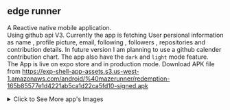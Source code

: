 ## edge runner  
A Reactive native mobile application.       
Using github api V3. Currently the app is fetching User persional information as name , profile picture, email, following , followers , repositories and contribution details. In future version I am planning to use a github calender contribution chart.  The app also have the  ```dark``` and ```light``` mode feature.     
The App is live on expo store and in production mode.
Download APK file from https://exp-shell-app-assets.s3.us-west-1.amazonaws.com/android/%40mazerunner/redemption-165b85577e1d4221ab5ca1d22ca5fd10-signed.apk



<details>
  <summary>Click to See More app's Images</summary>
 
V2:     
<a href="https://ibb.co/N9z5145"><img src="https://i.ibb.co/dPyFbhF/Screenshot-20200702-123950.png" width="200px" alt="Screenshot-20200702-123950" border="0"></a>
<a href="https://ibb.co/TPZ88Q8"><img src="https://i.ibb.co/5sd88Q8/Screenshot-20200702-124000.png" width="200px" alt="Screenshot-20200702-124000" border="0"></a>
<a href="https://ibb.co/PjC42xK"><img src="https://i.ibb.co/sR3QTjn/Screenshot-20200702-124006.png" width="200px" alt="Screenshot-20200702-124006" border="0"></a>
<a href="https://ibb.co/dkRqR38"><img src="https://i.ibb.co/xzN0Ncx/Screenshot-20200702-124021.png" width="200px"  alt="Screenshot-20200702-124021" border="0"></a>   
V1:    
<img src="https://i.ibb.co/6vNHByz/Whats-App-Image-2020-04-22-at-22-07-12.jpg" alt="Whats-App-Image-2020-04-22-at-22-07-12" border="0" width="200px">
<img src="https://i.ibb.co/j6Dp2sH/Whats-App-Image-2020-04-22-at-22-07-12-1.jpg" alt="Whats-App-Image-2020-04-22-at-22-07-12-1" border="0" width="200px">
<img src="https://i.ibb.co/gP0ZhL0/Whats-App-Image-2020-04-22-at-22-07-12-2.jpg" alt="Whats-App-Image-2020-04-22-at-22-07-12-2" border="0" width="200px">
<img src="https://i.ibb.co/k3N4GNP/Whats-App-Image-2020-04-22-at-22-07-15-2.jpg" alt="Whats-App-Image-2020-04-22-at-22-07-15-2" border="0" width="200px">
</details>
